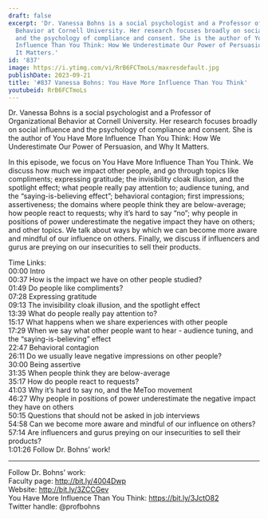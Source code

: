 ```yaml
---
draft: false
excerpt: 'Dr. Vanessa Bohns is a social psychologist and a Professor of Organizational
  Behavior at Cornell University. Her research focuses broadly on social influence
  and the psychology of compliance and consent. She is the author of You Have More
  Influence Than You Think: How We Underestimate Our Power of Persuasion, and Why
  It Matters.'
id: '837'
image: https://i.ytimg.com/vi/RrB6FCTmoLs/maxresdefault.jpg
publishDate: 2023-09-21
title: '#837 Vanessa Bohns: You Have More Influence Than You Think'
youtubeid: RrB6FCTmoLs
---
```

Dr. Vanessa Bohns is a social psychologist and a Professor of Organizational Behavior at Cornell University. Her research focuses broadly on social influence and the psychology of compliance and consent. She is the author of You Have More Influence Than You Think: How We Underestimate Our Power of Persuasion, and Why It Matters.

In this episode, we focus on You Have More Influence Than You Think. We discuss how much we impact other people, and go through topics like compliments; expressing gratitude; the invisibility cloak illusion, and the spotlight effect; what people really pay attention to; audience tuning, and the “saying-is-believing effect”; behavioral contagion; first impressions; assertiveness; the domains where people think they are below-average; how people react to requests; why it’s hard to say “no”; why people in positions of power underestimate the negative impact they have on others; and other topics. We talk about ways by which we can become more aware and mindful of our influence on others. Finally, we discuss if influencers and gurus are preying on our insecurities to sell their products.

Time Links:  
00:00 Intro  
00:37  How is the impact we have on other people studied?  
01:49  Do people like compliments?  
07:28  Expressing gratitude  
09:13  The invisibility cloak illusion, and the spotlight effect  
13:39  What do people really pay attention to?  
15:17  What happens when we share experiences with other people  
17:29  When we say what other people want to hear - audience tuning, and the “saying-is-believing” effect  
22:47  Behavioral contagion  
26:11  Do we usually leave negative impressions on other people?  
30:00  Being assertive  
31:35  When people think they are below-average  
35:17  How do people react to requests?  
41:03  Why it’s hard to say no, and the MeToo movement  
46:27  Why people in positions of power underestimate the negative impact they have on others  
50:15  Questions that should not be asked in job interviews  
54:58  Can we become more aware and mindful of our influence on others?  
57:14  Are influencers and gurus preying on our insecurities to sell their products?  
1:01:26  Follow Dr. Bohns’ work!

---

Follow Dr. Bohns’ work:  
Faculty page: http://bit.ly/4004Dwp  
Website: http://bit.ly/3ZCCGev  
You Have More Influence Than You Think: https://bit.ly/3JctO82  
Twitter handle: @profbohns
